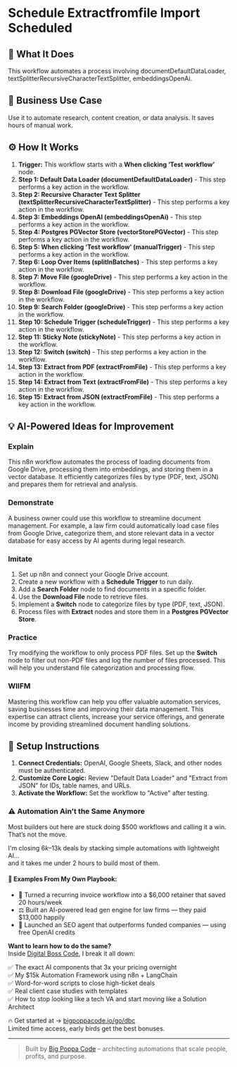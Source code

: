 # Schedule Extractfromfile Import Scheduled

## 🚀 What It Does
This workflow automates a process involving documentDefaultDataLoader, textSplitterRecursiveCharacterTextSplitter, embeddingsOpenAi.

## 💼 Business Use Case
Use it to automate research, content creation, or data analysis. It saves hours of manual work.

## ⚙️ How It Works
1.  **Trigger:** This workflow starts with a **When clicking ‘Test workflow’** node.
2. **Step 1: Default Data Loader (documentDefaultDataLoader)** - This step performs a key action in the workflow.
3. **Step 2: Recursive Character Text Splitter (textSplitterRecursiveCharacterTextSplitter)** - This step performs a key action in the workflow.
4. **Step 3: Embeddings OpenAI (embeddingsOpenAi)** - This step performs a key action in the workflow.
5. **Step 4: Postgres PGVector Store (vectorStorePGVector)** - This step performs a key action in the workflow.
6. **Step 5: When clicking ‘Test workflow’ (manualTrigger)** - This step performs a key action in the workflow.
7. **Step 6: Loop Over Items (splitInBatches)** - This step performs a key action in the workflow.
8. **Step 7: Move File (googleDrive)** - This step performs a key action in the workflow.
9. **Step 8: Download File (googleDrive)** - This step performs a key action in the workflow.
10. **Step 9: Search Folder (googleDrive)** - This step performs a key action in the workflow.
11. **Step 10: Schedule Trigger (scheduleTrigger)** - This step performs a key action in the workflow.
12. **Step 11: Sticky Note (stickyNote)** - This step performs a key action in the workflow.
13. **Step 12: Switch (switch)** - This step performs a key action in the workflow.
14. **Step 13: Extract from PDF (extractFromFile)** - This step performs a key action in the workflow.
15. **Step 14: Extract from Text (extractFromFile)** - This step performs a key action in the workflow.
16. **Step 15: Extract from JSON (extractFromFile)** - This step performs a key action in the workflow.

## 💡 AI-Powered Ideas for Improvement
### Explain
This n8n workflow automates the process of loading documents from Google Drive, processing them into embeddings, and storing them in a vector database. It efficiently categorizes files by type (PDF, text, JSON) and prepares them for retrieval and analysis.

### Demonstrate
A business owner could use this workflow to streamline document management. For example, a law firm could automatically load case files from Google Drive, categorize them, and store relevant data in a vector database for easy access by AI agents during legal research.

### Imitate
1. Set up n8n and connect your Google Drive account.
2. Create a new workflow with a **Schedule Trigger** to run daily.
3. Add a **Search Folder** node to find documents in a specific folder.
4. Use the **Download File** node to retrieve files.
5. Implement a **Switch** node to categorize files by type (PDF, text, JSON).
6. Process files with **Extract** nodes and store them in a **Postgres PGVector Store**.

### Practice
Try modifying the workflow to only process PDF files. Set up the **Switch** node to filter out non-PDF files and log the number of files processed. This will help you understand file categorization and processing flow.

### WIIFM
Mastering this workflow can help you offer valuable automation services, saving businesses time and improving their data management. This expertise can attract clients, increase your service offerings, and generate income by providing streamlined document handling solutions.

## 🔧 Setup Instructions
1. **Connect Credentials:** OpenAI, Google Sheets, Slack, and other nodes must be authenticated.
2. **Customize Core Logic:** Review "Default Data Loader" and "Extract from JSON" for IDs, table names, and URLs.
3. **Activate the Workflow:** Set the workflow to "Active" after testing.

### ⚠️ Automation Ain’t the Same Anymore

Most builders out here are stuck doing $500 workflows and calling it a win.  
That’s not the move.  

I'm closing $6k–$13k deals by stacking simple automations with lightweight AI...  
and it takes me under 2 hours to build most of them.

#### 🧠 Examples From My Own Playbook:
- 🔁 Turned a recurring invoice workflow into a $6,000 retainer that saved 20 hours/week  
- ⚖️ Built an AI-powered lead gen engine for law firms — they paid $13,000 happily  
- 🚀 Launched an SEO agent that outperforms funded companies — using free OpenAI credits  

**Want to learn how to do the same?**  
Inside [Digital Boss Code](https://bigpoppacode.io/go/dbc), I break it all down:

✅ The exact AI components that 3x your pricing overnight  
✅ My $15k Automation Framework using n8n + LangChain  
✅ Word-for-word scripts to close high-ticket deals  
✅ Real client case studies with templates  
✅ How to stop looking like a tech VA and start moving like a Solution Architect  

🔥 Get started at → [bigpoppacode.io/go/dbc](https://bigpoppacode.io/go/dbc)  
Limited time access, early birds get the best bonuses.

---
> Built by [Big Poppa Code](https://bigpoppacode.io) – architecting automations that scale people, profits, and purpose.
